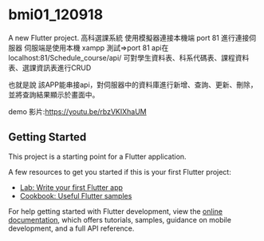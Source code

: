 # bmi01_120918

A new Flutter project.
高科選課系統
使用模擬器連接本機端 port 81 進行連接伺服器
伺服端是使用本機 xampp 測試=>port 81
api在localhost:81/Schedule_course/api/
可對學生資料表、科系代碼表、課程資料表、選課資訊表進行CRUD

也就是說 該APP能串接api，對伺服器中的資料庫進行新增、查詢、更新、刪除，並將查詢結果顯示於畫面中。

demo 影片:https://youtu.be/rbzVKIXhaUM
## Getting Started

This project is a starting point for a Flutter application.

A few resources to get you started if this is your first Flutter project:

- [Lab: Write your first Flutter app](https://docs.flutter.dev/get-started/codelab)
- [Cookbook: Useful Flutter samples](https://docs.flutter.dev/cookbook)

For help getting started with Flutter development, view the
[online documentation](https://docs.flutter.dev/), which offers tutorials,
samples, guidance on mobile development, and a full API reference.
